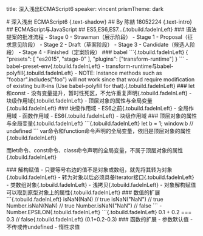 title: 深入浅出ECMAScript6
speaker: vincent
prismTheme: dark

<slide class="bg-blue aligncenter">
# 深入浅出 ECMAScript6 {.text-shadow}
## By 陈喆 18052224 {.text-intro}

<slide class="bg-blue">
## ECMAScript与JavaScript
## ES5,ES6,ES7...{.tobuild.fadeInLeft}

<slide class="bg-blue">
### 语法提案的批准流程
- Stage 0 - Strawman（展示阶段）
- Stage 1 - Proposal（征求意见阶段）
- Stage 2 - Draft（草案阶段）
- Stage 3 - Candidate（候选人阶段）
- Stage 4 - Finished（定案阶段）

<slide class="bg-blue">
### babel
```{.tobuild.fadeInLeft}
{
  "presets": [
    "es2015",
    "stage-0"
  ],
  "plugins": ["transform-runtime"]
}
```
- babel-preset-env{.tobuild.fadeInLeft}
- transform-runtime与babel-polyfill{.tobuild.fadeInLeft}
  - NOTE: Instance methods such as "foobar".includes("foo") will not work since that would require modification of existing built-ins (Use babel-polyfill for that).{.tobuild.fadeInLeft}

<slide class="bg-blue">
### let和const
- 没有变量提升，暂时性死区，不允许重复声明{.tobuild.fadeInLeft}
- 块级作用域{.tobuild.fadeInLeft}
- 顶层对象的属性与全局变量{.tobuild.fadeInLeft}

<slide class="bg-blue">
### 块级作用域
- ES6之前{.tobuild.fadeInLeft}
  - 全局作用域
  - 函数作用域
- ES6{.tobuild.fadeInLeft}
  - 块级作用域
### 顶层对象的属性与全局变量{.tobuild.fadeInLeft}
```{.tobuild.fadeInLeft}
let b = 1;
window.b // undefined
```
var命令和function命令声明的全局变量，依旧是顶层对象的属性{.tobuild.fadeInLeft}

而let命令、const命令、class命令声明的全局变量，不属于顶层对象的属性{.tobuild.fadeInLeft}

<slide class="bg-blue">
### 解构赋值
- 只要等号右边的值不是对象或数组，就先将其转为对象{.tobuild.fadeInLeft}
 - 转为对象以后必须具备Iterator接口{.tobuild.fadeInLeft}
 - 类数组对象{.tobuild.fadeInLeft}
- 浅拷贝{.tobuild.fadeInLeft}
- 对象解构赋值可以取到原型对象上的属性{.tobuild.fadeInLeft}

<slide class="bg-blue">
### 数值的扩展
```{.tobuild.fadeInLeft}
isNaN(NaN) // true
isNaN("NaN") // true
Number.isNaN(NaN) // true
Number.isNaN("NaN") // false
```
- Number.EPSILON{.tobuild.fadeInLeft}
```{.tobuild.fadeInLeft}
0.1 + 0.2 === 0.3 // false{.tobuild.fadeInLeft}
(0.1+0.2-0.3)<Number.EPSILON //true{.tobuild.fadeInLeft}
```

<slide class="bg-blue">
### 函数的扩展
- 参数默认值
  - 不传或传undefined
  - 惰性求值